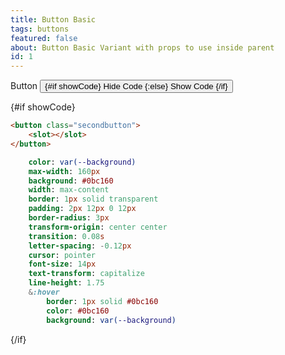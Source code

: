```yaml
---
title: Button Basic
tags: buttons
featured: false
about: Button Basic Variant with props to use inside parent
id: 1
---
```


<script lang="ts">

	import ComponentUnit from '$lib/deslib/ComponentUnit.svelte'
	import ButtonBasic from '$lib/deslib/ButtonBasic.svelte'
	let showCode = false
	
	function toggleCode(){
		showCode = !showCode
	}

</script>

<ComponentUnit>
	<ButtonBasic>Button</ButtonBasic>
</ComponentUnit>

<button class="secondbutton m-bot-16" on:click={toggleCode}>
	{#if showCode}
	Hide Code
	{:else}
	Show Code
	{/if}
</button>

{#if showCode}


```html
<button class="secondbutton">
	<slot></slot>
</button>
```

```sass
	color: var(--background)
	max-width: 160px
	background: #0bc160
	width: max-content
	border: 1px solid transparent
	padding: 2px 12px 0 12px
	border-radius: 3px
	transform-origin: center center
	transition: 0.08s
	letter-spacing: -0.12px
	cursor: pointer
	font-size: 14px
	text-transform: capitalize
	line-height: 1.75
	&:hover
		border: 1px solid #0bc160
		color: #0bc160
		background: var(--background)
```


{/if}
